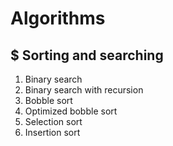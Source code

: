 # Algorithms

## $ Sorting and searching

1. Binary search
2. Binary search with recursion
3. Bobble sort
4. Optimized bobble sort
5. Selection sort
6. Insertion sort